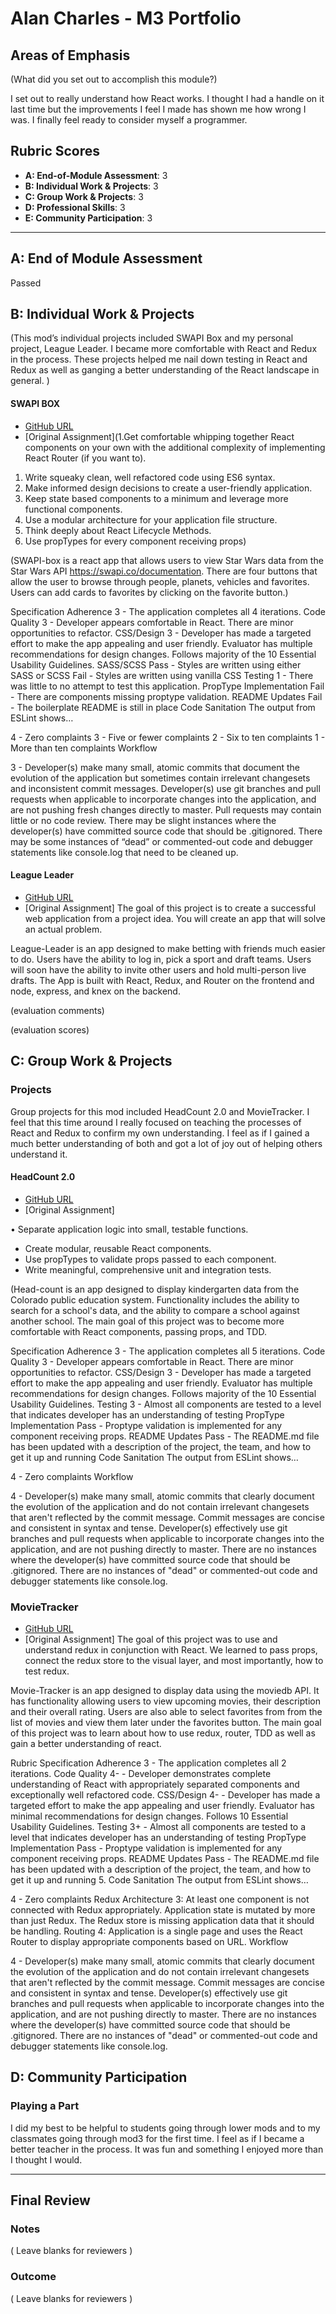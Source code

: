 # Alan Charles - M3 Portfolio

## Areas of Emphasis

(What did you set out to accomplish this module?)

I set out to really understand how React works. I thought I had a handle on it last time but the improvements I feel I made has shown me how wrong I was. I finally feel ready to consider myself a programmer. 
## Rubric Scores

* **A: End-of-Module Assessment**: 3
* **B: Individual Work & Projects**: 3
* **C: Group Work & Projects**: 3
* **D: Professional Skills**: 3
* **E: Community Participation**: 3

-----------------------

## A: End of Module Assessment

Passed

## B: Individual Work & Projects

(This mod’s individual projects included SWAPI Box and my personal project, League Leader. I became more comfortable with React and Redux in the process. These projects helped me nail down testing in React and Redux as well as ganging a better understanding of the React landscape in general.  )

#### SWAPI BOX

* [GitHub URL](https://github.com/abomb14c/swapi-box-2)
* [Original Assignment](1.Get comfortable whipping together React components on your own with the additional complexity of implementing React Router (if you want to).
1. Write squeaky clean, well refactored code using ES6 syntax.
2. Make informed design decisions to create a user-friendly application.
3. Keep state based components to a minimum and leverage more functional components.
4. Use a modular architecture for your application file structure.
5. Think deeply about React Lifecycle Methods.
6. Use propTypes for every component receiving props)

(SWAPI-box is a react app that allows users to view Star Wars data from the Star Wars API https://swapi.co/documentation. There are four buttons that allow the user to browse through people, planets, vehicles and favorites. Users can add cards to favorites by clicking on the favorite button.)

Specification Adherence
3 - The application completes all 4 iterations.
Code Quality
3 - Developer appears comfortable in React. There are minor opportunities to refactor.
CSS/Design
3 - Developer has made a targeted effort to make the app appealing and user friendly. Evaluator has multiple recommendations for design changes. Follows majority of the 10 Essential Usability Guidelines.
SASS/SCSS
Pass - Styles are written using either SASS or SCSS
Fail - Styles are written using vanilla CSS
Testing
1 - There was little to no attempt to test this application.
PropType Implementation
Fail - There are components missing proptype validation.
README Updates
Fail - The boilerplate README is still in place
Code Sanitation
The output from ESLint shows…

4 - Zero complaints
3 - Five or fewer complaints
2 - Six to ten complaints
1 - More than ten complaints
Workflow

3 - Developer(s) make many small, atomic commits that document the evolution of the application but sometimes contain irrelevant changesets and inconsistent commit messages. Developer(s) use git branches and pull requests when applicable to incorporate changes into the application, and are not pushing fresh changes directly to master. Pull requests may contain little or no code review. There may be slight instances where the developer(s) have committed source code that should be .gitignored. There may be some instances of “dead” or commented-out code and debugger statements like console.log that need to be cleaned up.

#### League Leader

* [GitHub URL](https://github.com/abomb14c/league-leader)
* [Original Assignment]
The goal of this project is to create a successful web application from a project idea. You will create an app that will solve an actual problem.

League-Leader is an app designed to make betting with friends much easier to do. Users have the ability to log in, pick a sport and draft teams. Users will soon have the ability to invite other users and hold multi-person live drafts. The App is built with React, Redux, and Router on the frontend and node, express, and knex on the backend.

(evaluation comments)

(evaluation scores)

## C: Group Work & Projects

### Projects

Group projects for this mod included HeadCount 2.0 and MovieTracker. I feel that this time around I really focused on teaching the processes of React and Redux to confirm my own understanding. I feel as if I gained a much better understanding of both and got a lot of joy out of helping others understand it. 

#### HeadCount 2.0

* [GitHub URL](https://github.com/quinhill/headcount2.0)
* [Original Assignment]

•	Separate application logic into small, testable functions.
* Create modular, reusable React components.
* Use propTypes to validate props passed to each component.
* Write meaningful, comprehensive unit and integration tests.


(Head-count is an app designed to display kindergarten data from the Colorado public education system. Functionality includes the ability to search for a school's data, and the ability to compare a school against another school. The main goal of this project was to become more comfortable with React components, passing props, and TDD.


Specification Adherence
3 - The application completes all 5 iterations.
Code Quality
3 - Developer appears comfortable in React. There are minor opportunities to refactor.
CSS/Design
3 - Developer has made a targeted effort to make the app appealing and user friendly. Evaluator has multiple recommendations for design changes. Follows majority of the 10 Essential Usability Guidelines.
Testing
3 - Almost all components are tested to a level that indicates developer has an understanding of testing
PropType Implementation
Pass - Proptype validation is implemented for any component receiving props.
README Updates
Pass - The README.md file has been updated with a description of the project, the team, and how to get it up and running
Code Sanitation
The output from ESLint shows…

4 - Zero complaints
Workflow

4 - Developer(s) make many small, atomic commits that clearly document the evolution of the application and do not contain irrelevant changesets that aren't reflected by the commit message. Commit messages are concise and consistent in syntax and tense. Developer(s) effectively use git branches and pull requests when applicable to incorporate changes into the application, and are not pushing directly to master. There are no instances where the developer(s) have committed source code that should be .gitignored. There are no instances of "dead" or commented-out code and debugger statements like console.log.

### MovieTracker

* [GitHub URL](https://github.com/gavin-love/movieTracker)
* [Original Assignment]
The goal of this project was to use and understand redux in conjunction with React. We learned to pass props, connect the redux store to the visual layer, and most importantly, how to test redux.

Movie-Tracker is an app designed to display data using the moviedb API. It has functionality allowing users to view upcoming movies, their description and their overall rating. Users are also able to select favorites from from the list of movies and view them later under the favorites button. The main goal of this project was to learn about how to use redux, router, TDD as well as gain a better understanding of react.


Rubric
Specification Adherence
3 - The application completes all 2 iterations.
Code Quality
4- - Developer demonstrates complete understanding of React with appropriately separated components and exceptionally well refactored code.
CSS/Design
4- - Developer has made a targeted effort to make the app appealing and user friendly. Evaluator has minimal recommendations for design changes. Follows 10 Essential Usability Guidelines.
Testing
3+ - Almost all components are tested to a level that indicates developer has an understanding of testing
PropType Implementation
Pass - Proptype validation is implemented for any component receiving props.
README Updates
Pass - The README.md file has been updated with a description of the project, the team, and how to get it up and running
5. Code Sanitation
The output from ESLint shows…

4 - Zero complaints
Redux Architecture
3: At least one component is not connected with Redux appropriately. Application state is mutated by more than just Redux. The Redux store is missing application data that it should be handling.
Routing
4: Application is a single page and uses the React Router to display appropriate components based on URL.
Workflow

4 - Developer(s) make many small, atomic commits that clearly document the evolution of the application and do not contain irrelevant changesets that aren't reflected by the commit message. Commit messages are concise and consistent in syntax and tense. Developer(s) effectively use git branches and pull requests when applicable to incorporate changes into the application, and are not pushing directly to master. There are no instances where the developer(s) have committed source code that should be .gitignored. There are no instances of "dead" or commented-out code and debugger statements like console.log.

## D: Community Participation

### Playing a Part

I did my best to be  helpful to students going through lower mods and to my classmates going through mod3 for the first time. I feel as if I became a better teacher in the process. It was fun and something I enjoyed more than I thought I would. 

------------------

## Final Review

### Notes

( Leave blanks for reviewers )

### Outcome

( Leave blanks for reviewers )
